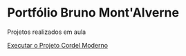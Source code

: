 # Portfólio Bruno Mont'Alverne
 Projetos realizados em aula

 <a href="https://github.com/brunomontalverne/Portfolio-Bruno-MontAlverne/blob/main/ProjetoCordelmoderno/index.html">Executar o Projeto Cordel Moderno</a>

 

